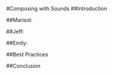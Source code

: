 #Composing with Sounds
##Introduction
<!-- This section should be an overview of what the modality of sounds is and why the multimodal composer should be concerned with them. -->
##Marisol:

##Jeff:
<!-- Jeff should revise his sound rhetoric section into this area here -->
##Emily:
<!-- Emily should revise her sound rhetoric section into this area here -->
##Best Practices
<!--Add a section on best practices here. -->
##Conclusion
<!-- This section should be a paragraph or two discussing what the reader should take away after reading this chapter. -->